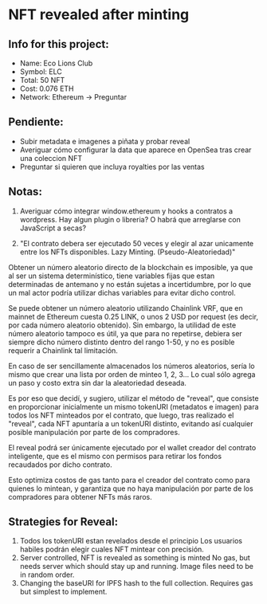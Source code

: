 # NFT revealed after minting

## Info for this project:

- Name: Eco Lions Club
- Symbol: ELC
- Total: 50 NFT
- Cost: 0.076 ETH
- Network: Ethereum -> Preguntar

## Pendiente:

- Subir metadata e imagenes a piñata y probar reveal
- Averiguar cómo configurar la data que aparece en OpenSea tras crear una coleccion NFT
- Preguntar si quieren que incluya royalties por las ventas

## Notas:

1. Averiguar cómo integrar window.ethereum y hooks a contratos a wordpress.
   Hay algun plugin o libreria? O habrá que arreglarse con JavaScript a secas?

2. "El contrato debera ser ejecutado 50 veces y elegir al azar unicamente entre los NFTs disponibles. Lazy Minting. (Pseudo-Aleatoriedad)"

Obtener un número aleatorio directo de la blockchain es imposible, ya que al ser un sistema determinístico, tiene variables fijas que estan determinadas de antemano y no están sujetas a incertidumbre, por lo que un mal actor podría utilizar dichas variables para evitar dicho control.

Se puede obtener un número aleatorio utilizando Chainlink VRF, que en mainnet de Ethereum cuesta 0.25 LINK, o unos 2 USD por request (es decir, por cada número aleatorio obtenido). Sin embargo, la utilidad de este número aleatorio tampoco es útil, ya que para no repetirse, debiera ser siempre dicho número distinto dentro del rango 1-50, y no es posible requerir a Chainlink tal limitación.

En caso de ser sencillamente almacenados los números aleatorios, sería lo mismo que crear una lista por orden de minteo 1, 2, 3... Lo cual sólo agrega un paso y costo extra sin dar la aleatoriedad deseada.

Es por eso que decidí, y sugiero, utilizar el método de "reveal", que consiste en proporcionar inicialmente un mismo tokenURI (metadatos e imagen) para todos los NFT minteados por el contrato, que luego, tras realizado el "reveal", cada NFT apuntaría a un tokenURI distinto, evitando así cualquier posible manipulación por parte de los compradores.

El reveal podrá ser únicamente ejecutado por el wallet creador del contrato inteligente, que es el mismo con permisos para retirar los fondos recaudados por dicho contrato.

Esto optimiza costos de gas tanto para el creador del contrato como para quienes lo mintean, y garantiza que no haya manipulación por parte de los compradores para obtener NFTs más raros.

## Strategies for Reveal:

1. Todos los tokenURI estan revelados desde el principio
   Los usuarios habiles podrán elegir cuales NFT mintear con precisión.
2. Server controlled, NFT is revealed as something is minted
   No gas, but needs server which should stay up and running. Image files need to be in random order.
3. Changing the baseURI for IPFS hash to the full collection.
   Requires gas but simplest to implement.
